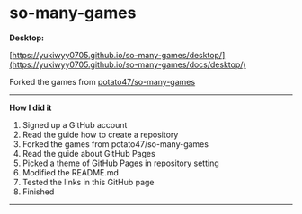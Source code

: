 # so-many-games

**Desktop:**

[https://yukiwyy0705.github.io/so-many-games/desktop/](https://yukiwyy0705.github.io/so-many-games/docs/desktop/)

Forked the games from [potato47/so-many-games](https://github.com/potato47/so-many-games)

------

**How I did it**
1. Signed up a GitHub account
2. Read the guide how to create a repository
3. Forked the games from potato47/so-many-games
4. Read the guide about GitHub Pages
5. Picked a theme of GitHub Pages in repository setting
6. Modified the README.md
7. Tested the links in this GitHub page
8. Finished


------
